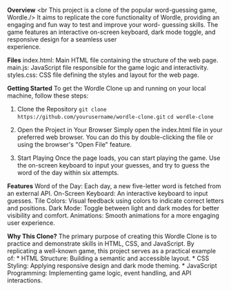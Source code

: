 <!-- 
- What
- How
- Why
-->

**Overview**
  <br This project is a clone of the popular word-guessing game, Wordle./>
  It aims to replicate the core functionality of Wordle, providing an engaging and fun way to test and improve your word-      guessing skills. 
  The game features an interactive on-screen keyboard, dark mode toggle, and responsive design for a seamless user           
  experience.

**Files**
  index.html: Main HTML file containing the structure of the web page.
  main.js: JavaScript file responsible for the game logic and interactivity.
  styles.css: CSS file defining the styles and layout for the web page.

**Getting Started**
  To get the Wordle Clone up and running on your local machine, follow these steps:

  1. Clone the Repository
     ```git clone https://github.com/yourusername/wordle-clone.git```
     ```cd wordle-clone```

  3. Open the Project in Your Browser
     Simply open the index.html file in your preferred web browser. You can do this by double-clicking the file or using the      browser's "Open File" feature.

  4. Start Playing
     Once the page loads, you can start playing the game. Use the on-screen keyboard to input your guesses, and try to guess      the word of the day within six attempts.

**Features**
    Word of the Day: Each day, a new five-letter word is fetched from an external API.
    On-Screen Keyboard: An interactive keyboard to input guesses.
    Tile Colors: Visual feedback using colors to indicate correct letters and positions.
    Dark Mode: Toggle between light and dark modes for better visibility and comfort.
    Animations: Smooth animations for a more engaging user experience.

**Why This Clone?**
  The primary purpose of creating this Wordle Clone is to practice and demonstrate skills in HTML, CSS, and JavaScript. By     replicating a well-known game, this project serves as a practical example of:
    * HTML Structure: Building a semantic and accessible layout.
    * CSS Styling: Applying responsive design and dark mode theming.
    * JavaScript Programming: Implementing game logic, event handling, and API interactions.
